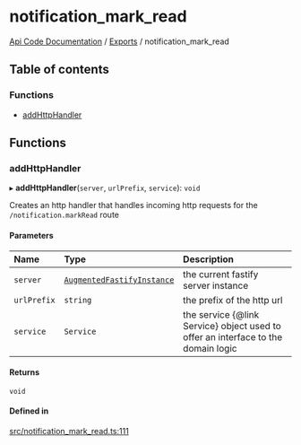 # notification\_mark\_read
 
[Api Code Documentation](../README.md) / [Exports](../modules.md) / notification\_mark\_read

## Table of contents

### Functions

- [addHttpHandler](notification_mark_read.md#addhttphandler)

## Functions

### addHttpHandler

▸ **addHttpHandler**(`server`, `urlPrefix`, `service`): `void`

Creates an http handler that handles incoming http requests for the `/notification.markRead` route

#### Parameters

| Name | Type | Description |
| :------ | :------ | :------ |
| `server` | [`AugmentedFastifyInstance`](../interfaces/types.AugmentedFastifyInstance.md) | the current fastify server instance |
| `urlPrefix` | `string` | the prefix of the http url |
| `service` | `Service` | the service {@link Service} object used to offer an interface to the domain logic |

#### Returns

`void`

#### Defined in

[src/notification_mark_read.ts:111](https://github.com/openkfw/TruBudget/blob/b9aaff0/api/src/notification_mark_read.ts#L111)

